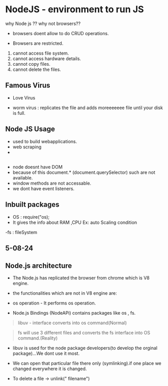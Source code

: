# NodeJS - environment to run JS

why Node js ?? why not browsers??

- browsers doent allow to do CRUD operations.

- Browsers are restricted.

1. cannot access file system.
2. cannot access hardware details.
3. cannot copy files.
4. cannot delete the files.

## Famous Virus

- Love Virus

- worm virus : replicates the file and adds moreeeeeee file until your disk is full.

## Node JS Usage

- used to build webapplications.
- web scraping
-

##

- node doesnt have DOM
- because of this document.\* (document.querySelector) such are not available.
- window methods are not accessable.
- we dont have event listeners.

## Inbuilt packages

- OS : require("os);
- It gives the info about RAM ,CPU
  Ex: auto Scaling condition

-fs : fileSystem

## 5-08-24

## Node.js architecture

- The Node.js has replicated the browser from chrome which is V8 engine.

- the functionalities which are not in V8 engine are:

- os operation - It performs os operation.

- Node.js Bindings (NodeAPi) contains packages like os , fs.

> libuv - interface converts into os command(Normal)

> fs will use 3 different files and converts the fs interface into OS command.(Reality)

- libuv is used for the node package developers(to develop the orginal package)...We dont use it most.

- We can open that particular file there only (symlinking).if one place we changed everywhere it is changed.

- To delete a file -> unlink(" filename")
